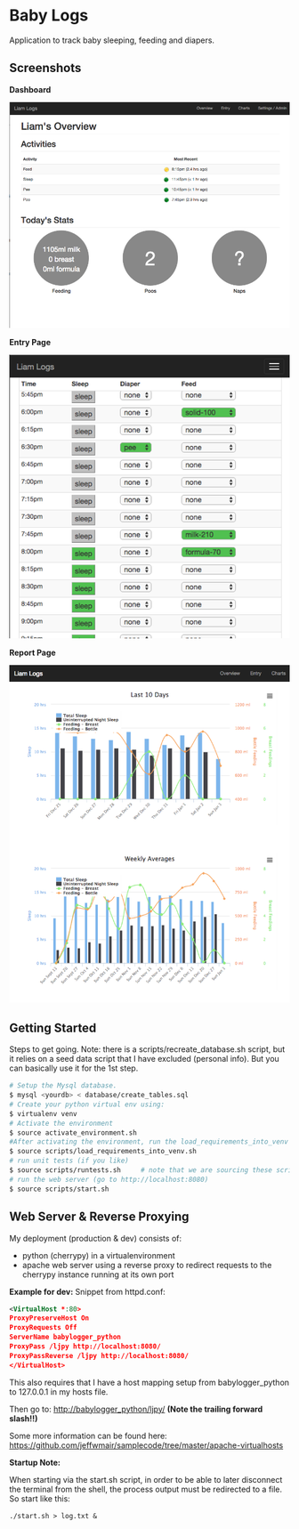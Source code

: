 # Baby Logs
Application to track baby sleeping, feeding and diapers.

## Screenshots

**Dashboard**

![Alt text](/docs/DashboardPage.png)

**Entry Page**

![Alt text](/docs/EntryPage.png)

**Report Page**

![Alt text](/docs/ReportPage.png)

## Getting Started

Steps to get going.  Note: there is a scripts/recreate_database.sh script, but it relies on a seed data script that I have excluded (personal info).  But you can basically use it for the 1st step.

```bash
# Setup the Mysql database.  
$ mysql <yourdb> < database/create_tables.sql
# Create your python virtual env using:
$ virtualenv venv
# Activate the environment
$ source activate_environment.sh
#After activating the environment, run the load_requirements_into_venv script.
$ source scripts/load_requirements_into_venv.sh
# run unit tests (if you like)
$ source scripts/runtests.sh     # note that we are sourcing these scripts
# run the web server (go to http://localhost:8080)
$ source scripts/start.sh
```

## Web Server &  Reverse Proxying
My deployment (production & dev) consists of:
* python (cherrypy) in a virtualenvironment
* apache web server using a reverse proxy to redirect requests to the cherrypy instance running at its own port

**Example for dev:**
Snippet from httpd.conf:

```xml
<VirtualHost *:80>
ProxyPreserveHost On
ProxyRequests Off
ServerName babylogger_python
ProxyPass /ljpy http://localhost:8080/
ProxyPassReverse /ljpy http://localhost:8080/
</VirtualHost>
```

This also requires that I have a host mapping setup from babylogger_python to 127.0.0.1 in my hosts file.

Then go to: [http://babylogger_python/ljpy/](http://babylogger_python/ljpy/) **(Note the trailing forward slash!!)**

Some more information can be found here: https://github.com/jeffwmair/samplecode/tree/master/apache-virtualhosts

**Startup Note:**

When starting via the start.sh script, in order to be able to later disconnect the terminal from the shell, the process output must be redirected to a file.  So start like this:

```shell
./start.sh > log.txt &
```

